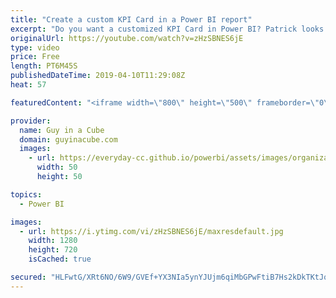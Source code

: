 ```yaml
---
title: "Create a custom KPI Card in a Power BI report"
excerpt: "Do you want a customized KPI Card in Power BI? Patrick looks at how you could get a custom KPI Card in a Power BI report without using custom visuals.  KPI Card demo files - https://guyinacu.be/kpicardfiles  Guy in a Cube Demos: https://guyinacu.be/demofiles  ******** LET'S CONNECT! ********  -- http://twitter.com/guyinacube"
originalUrl: https://youtube.com/watch?v=zHzSBNES6jE
type: video
price: Free
length: PT6M45S
publishedDateTime: 2019-04-10T11:29:08Z
heat: 57

featuredContent: "<iframe width=\"800\" height=\"500\" frameborder=\"0\" src=\"https://www.youtube.com/embed/zHzSBNES6jE\" allow=\"accelerometer; autoplay; encrypted-media; gyroscope; picture-in-picture\" allowfullscreen></iframe>"

provider:
  name: Guy in a Cube
  domain: guyinacube.com
  images:
    - url: https://everyday-cc.github.io/powerbi/assets/images/organizations/guyinacube.com-50x50.jpg
      width: 50
      height: 50

topics:
  - Power BI

images:
  - url: https://i.ytimg.com/vi/zHzSBNES6jE/maxresdefault.jpg
    width: 1280
    height: 720
    isCached: true

secured: "HLFwtG/XRt6NO/6W9/GVEf+YX3NIa5ynYJUjm6qiMbGPwFtiB7Hs2kDkTKtJqOj5HxGIcGQYUn3DKHqooC4UhGiV4crITCO+CVMCRUZLZY+8zV/6Z86K19NadQ6ZciaxqfcU9fCbIgFF0R3NoG4PSpcUVy5t/gHG6N9d1krk8RQ5rVhASIxEXD1mQeCmQyQoguo/MFLndcEyMMWLuXg1uA1jUncqog3pd/XoNS3lD8gJtsd23FSVeS4vzRLKAxk2LZ4rd33gfJ9+Y8s7ykxcFfXd5KzHRv74ci5UDcPNDZUBFEnXYMQ2vJuJCpNrmMJzQcXOh1177QLFG4s5d47iczqAkp9ZynwjuC/T0y2XMwBHsLb1NzjESpqUMbs9HrDJgBiInvs8IHgnce0aBXrYnByFaUhMyPfsm6l3r+/m3bq9eP462lBLrc9jRYdHVJsT;BaaHOvquLi5PAsUT7YXDAg=="
---
```


